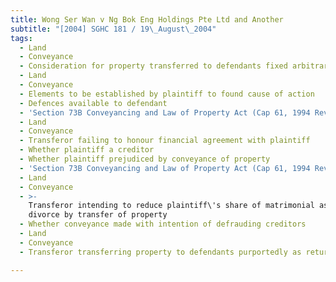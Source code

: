 ```yaml
---
title: Wong Ser Wan v Ng Bok Eng Holdings Pte Ltd and Another
subtitle: "[2004] SGHC 181 / 19\_August\_2004"
tags:
  - Land
  - Conveyance
  - Consideration for property transferred to defendants fixed arbitrarily
  - Land
  - Conveyance
  - Elements to be established by plaintiff to found cause of action
  - Defences available to defendant
  - 'Section 73B Conveyancing and Law of Property Act (Cap 61, 1994 Rev Ed)'
  - Land
  - Conveyance
  - Transferor failing to honour financial agreement with plaintiff
  - Whether plaintiff a creditor
  - Whether plaintiff prejudiced by conveyance of property
  - 'Section 73B Conveyancing and Law of Property Act (Cap 61, 1994 Rev Ed)'
  - Land
  - Conveyance
  - >-
    Transferor intending to reduce plaintiff\'s share of matrimonial assets upon
    divorce by transfer of property
  - Whether conveyance made with intention of defrauding creditors
  - Land
  - Conveyance
  - Transferor transferring property to defendants purportedly as return of gift

---
```



